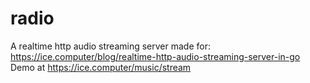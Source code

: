# radio
A realtime http audio streaming server made for: https://ice.computer/blog/realtime-http-audio-streaming-server-in-go <br/>
Demo at https://ice.computer/music/stream
